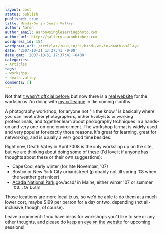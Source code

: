 ```yaml
---
layout: post
status: publish
published: true
title: Hands-On in Death Valley!
author: Aaron
author_email: aaron@singleservingphoto.com
author_url: http://gallery.aaronbieber.com
wordpress_id: 154
wordpress_url: /articles/2007/10/31/hands-on-in-death-valley/
date: '2007-10-31 13:37:41 -0400'
date_gmt: '2007-10-31 17:37:41 -0400'
categories:
- Articles
tags:
- workshop
- death valley
comments: []
---
```

Not that [it wasn't official
before](/articles/2007/09/14/death-valley-workshop-april-2008/),
but now there is a [real website](http://www.artphotoworkshops.com) for
the workshops I'm doing with [my colleague](http://www.curiouslens.com)
in the coming months.

A photography workshop, for anyone not "in the know," is basically where
you can meet other photographers, either hobbyists or working
professionals, and together learn about photography techniques in a
hands-on and very one-on-one environment. The workshop format is widely
used and very popular for exactly those reasons. It's great for
learning, great for networking, and is usually a very good time besides.

Right now, Death Valley in April 2008 is the only workshop up on the
site, but we are thinking about doing some of these (I'd love it if
anyone has thoughts about these or their own suggestions):

* Cape Cod, early winter (for late November, '07)
 * Boston or New York City urban/street (probably not till spring '08
when the weather gets nicer)
 * [Acadia National Park](http://www.nps).gov/acad/ in Maine, either
winter '07 or summer '08... Or both!

Those locations are more local to us, so we'd be able to do them at a
much lower cost, maybe \$199 per person for a day or two, depending (not
all-inclusive, though, of course).

Leave a comment if you have ideas for workshops you'd like to see or any
other thoughts, and please do [keep an eye on the
website](http://www.artphotoworkshops.com) for upcoming sessions!
